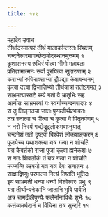 ```yaml
---
title: १४९

---
```

महादेव उवाच  
तीर्थादस्मात्परं तीर्थं मालार्कान्तरतः स्थितम्  
चन्दनेश्वरमागच्छेदामोदस्थानमुत्तमम् १  
दुःशासनस्य रुधिरं पीत्वा भीमो महाबलः  
प्रतिज्ञामात्मनः सर्वां पूरयित्वा सुदारुणाम् २  
कराभ्यां रुधिराक्ताभ्यां द्रौपद्याः केशबन्धनम्  
कृत्वा दत्त्वा द्विजातिभ्यो तीर्थयात्रां ततोऽगमत् ३  
साभ्रमत्यास्तटे रम्ये गतो वै भ्रातृभिः सह  
आनीतः साभ्रमत्यां यः स्वर्गाच्चन्दनपादपः ४  
स तु लिङ्गतया जातः पुण्यतीर्थप्रभावतः  
तत्र स्नात्वा च पीत्वा च कृत्वा वै पितृतर्पणम् ५  
न नरो निरयं गच्छेद्रुद्रलोकमवाप्नुयात्  
चन्दनेशं ततो दृष्ट्वा विश्वेशं लोकशङ्करम् ६  
पूजयेच्च यथाशक्त्या यत्र गत्वा न शोचति  
यत्र कैवर्तको राजा पूजां कृत्वा ह्यनेकशः ७  
स गतः शिवलोकं तं यत्र गत्वा न शोचति  
मज्जन्ति ऋषयो यत्र यत्र देवः सनातनः ८  
साक्षाद्विष्णुः परमात्मा नित्यं तिष्ठति भूतिदः  
इयं साभ्रमती धन्या धन्यो विश्वेश्वरः प्रभुः ९  
यत्र तीर्थान्यनेकानि जातानि भुवि पार्वति  
अत्र चामर्दकीपुण्यैः फलैर्नानाविधैः शुभैः १०  
कर्त्तव्यमर्घदानं च विधिना तत्र सुन्दरि ११
